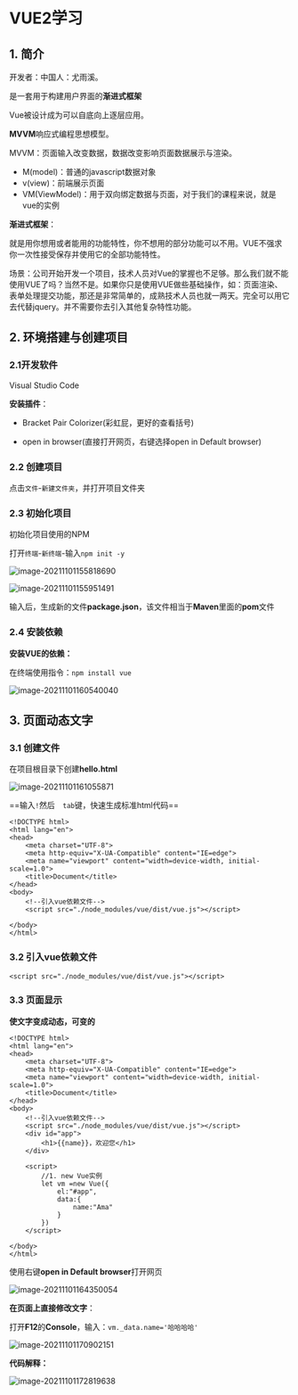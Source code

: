 # VUE2学习

## 1. 简介

开发者：中国人：尤雨溪。

是一套用于构建用户界面的**渐进式框架**

Vue被设计成为可以自底向上逐层应用。

**MVVM**响应式编程思想模型。



MVVM：页面输入改变数据，数据改变影响页面数据展示与渲染。

- M(model)：普通的javascript数据对象
- v(view)：前端展示页面
- VM(ViewModel)：用于双向绑定数据与页面，对于我们的课程来说，就是vue的实例



**渐进式框架**：

就是用你想用或者能用的功能特性，你不想用的部分功能可以不用。VUE不强求你一次性接受保存并使用它的全部功能特性。

场景：公司开始开发一个项目，技术人员对Vue的掌握也不足够。那么我们就不能使用VUE了吗？当然不是。如果你只是使用VUE做些基础操作，如：页面渲染、表单处理提交功能，那还是非常简单的，成熟技术人员也就一两天。完全可以用它去代替jquery。并不需要你去引入其他复杂特性功能。



## 2. 环境搭建与创建项目

### 2.1开发软件

Visual Studio Code

**安装插件**：

- Bracket Pair Colorizer(彩虹屁，更好的查看括号)

- open in browser(直接打开网页，右键选择open in Default  browser)

### 2.2 创建项目

点击`文件`-`新建文件夹`，并打开项目文件夹

### 2.3 初始化项目

初始化项目使用的NPM

打开`终端`-`新终端`-输入`npm init -y`

![image-20211101155818690](https://gitee.com/Amazjing/markdown-img/raw/master/img/image-20211101155818690.png)

![image-20211101155951491](https://gitee.com/Amazjing/markdown-img/raw/master/img/image-20211101155951491.png)

输入后，生成新的文件**package.json**，该文件相当于**Maven**里面的**pom**文件

### 2.4 安装依赖

**安装VUE的依赖：**

在终端使用指令：`npm install vue`

![image-20211101160540040](https://gitee.com/Amazjing/markdown-img/raw/master/img/image-20211101160540040.png)

## 3. 页面动态文字

### 3.1 创建文件

在项目根目录下创建**hello.html**

![image-20211101161055871](https://gitee.com/Amazjing/markdown-img/raw/master/img/image-20211101161055871.png)

==输入`!`然后`	tab`键，快速生成标准html代码==

```vue
<!DOCTYPE html>
<html lang="en">
<head>
    <meta charset="UTF-8">
    <meta http-equiv="X-UA-Compatible" content="IE=edge">
    <meta name="viewport" content="width=device-width, initial-scale=1.0">
    <title>Document</title>
</head>
<body>
    <!--引入vue依赖文件-->
    <script src="./node_modules/vue/dist/vue.js"></script>
    
</body>
</html>
```



### 3.2 引入vue依赖文件

```vue
<script src="./node_modules/vue/dist/vue.js"></script>
```

### 3.3 页面显示

**使文字变成动态，可变的**

```vue
<!DOCTYPE html>
<html lang="en">
<head>
    <meta charset="UTF-8">
    <meta http-equiv="X-UA-Compatible" content="IE=edge">
    <meta name="viewport" content="width=device-width, initial-scale=1.0">
    <title>Document</title>
</head>
<body>
    <!--引入vue依赖文件-->
    <script src="./node_modules/vue/dist/vue.js"></script>
    <div id="app">
        <h1>{{name}}，欢迎您</h1>
    </div>

    <script>
        //1. new Vue实例
        let vm =new Vue({
            el:"#app",
            data:{
                name:"Ama"
            }
        })
    </script>
    
</body>
</html>
```

使用右键**open in Default  browser**打开网页

![image-20211101164350054](https://gitee.com/Amazjing/markdown-img/raw/master/img/image-20211101164350054.png)

**在页面上直接修改文字**：

打开**F12**的**Console**，输入：`vm._data.name='哈哈哈哈'`

![image-20211101170902151](https://gitee.com/Amazjing/markdown-img/raw/master/img/image-20211101170902151.png)

**代码解释：**

![image-20211101172819638](https://gitee.com/Amazjing/markdown-img/raw/master/img/image-20211101172819638.png)

